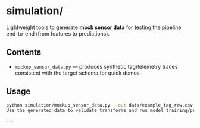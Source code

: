 # simulation/

Lightweight tools to generate **mock sensor data** for testing the pipeline end-to-end (from features to predictions).

## Contents

- `mockup_sensor_data.py` — produces synthetic tag/telemetry traces consistent with the target schema for quick demos.

## Usage

```bash
python simulation/mockup_sensor_data.py --out data/example_tag_raw.csv
Use the generated data to validate transforms and run model training/prediction without real tags.

---